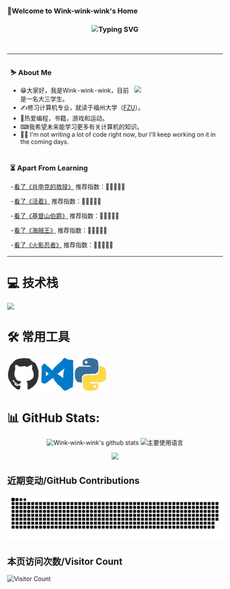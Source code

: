### 👋Welcome to Wink-wink-wink's Home


### <div align="center"><img src="https://readme-typing-svg.demolab.com?font=Fira+Code&pause=1000&background=FF568100&center=true&vCenter=true&width=435&lines=Hello%2C+I+am+Wink-wink-wink!!;A+beginner+exploring+everything%F0%9F%98%8B" alt="Typing SVG" /></div> 

<div align="center">
<img src="https://camo.githubusercontent.com/82291b0fe831bfc6781e07fc5090cbd0a8b912bb8b8d4fec0696c881834f81ac/68747470733a2f2f70726f626f742e6d656469612f394575424971676170492e676966"
width="1000"  height="3">
</div>

<table>
<tr><td>
  
### ⛷ About Me

<img align="right" width="200" src="https://img.zcool.cn/community/01a0fa5d5ba4cfa8012187f4f183a2.gif" />

- 😁大家好，我是Wink-wink-wink，目前是一名大三学生。
- ✍修习计算机专业，就读于福州大学（[FZU](https://www.fzu.edu.cn/FZU)）。
- 🎨热爱编程，书籍，游戏和运动。
- ⌨我希望未来能学习更多有关计算机的知识。
- 🏃‍♂️ I'm not writing a lot of code right now, bur I'll keep working on it in the coming days.

</td></tr>

<tr><td>

### ⏳ Apart From Learning
-[看了《肖申克的救赎》](https://movie.douban.com/subject/1292052/看了《肖申克的救赎》) 推荐指数：🌟🌟🌟🌟🌟

-[看了《活着》](https://movie.douban.com/subject/1292365/看了《活着》) 推荐指数：🌟🌟🌟🌟🌟

-[看了《基督山伯爵》](https://movie.douban.com/subject/3357377/看了《基督山伯爵》) 推荐指数：🌟🌟🌟🌟🌟

-[看了《海贼王》](https://movie.douban.com/subject/1453238/看了《海贼王》) 推荐指数：🌟🌟🌟🌟🌟

-[看了《火影忍者》](https://movie.douban.com/subject/1427318/看了《火影忍者》) 推荐指数：🌟🌟🌟🌟🌟

</td></tr>

<table>


# 💻 技术栈
<img src="https://skillicons.dev/icons?i=c,cpp" /><br>

# 🛠 常用工具
<img src="https://github.com/Wink-wink-wink/winkicon/blob/main/github.webp"  width="78" height="80"/><img src="https://github.com/Wink-wink-wink/winkicon/blob/main/vs.webp"  width="78" height="80"/><img src="https://github.com/Wink-wink-wink/winkicon/blob/main/py.webp"  width="78" height="80"/>

# 📊 GitHub Stats:
<div align="center">
  
![Wink-wink-wink's github stats](https://github-readme-stats.vercel.app/api?username=Wink-wink-wink&hide_title=false&show_icons=true&include_all_commits=true&line_height=20&bg_color=0,EC6C6C,FFD479,FFFC79,73FA79&theme=graywhite&locale=cn)
![主要使用语言](https://github-readme-stats.vercel.app/api/top-langs/?username=Wink-wink-wink&hide_title=false&hide_border=true&layout=compact&bg_color=0,73FA79,73FDFF,D783FF&theme=graywhite&locale=cn)
  
![](https://github-readme-streak-stats.vercel.app/?user=Wink-wink-wink&hide_border=true&&card_width=320&bg_color=0,73FA79,73FDFF,D783FF&theme=graywhite&locale=cn)

</div>



## **近期变动/GitHub Contributions**

<picture>
  <source media="(prefers-color-scheme: dark)" srcset="https://raw.githubusercontent.com/Wink-wink-wink/Wink-wink-wink/output/github-contribution-grid-snake-dark.svg" />
  <source media="(prefers-color-scheme: light)" srcset="https://raw.githubusercontent.com/Wink-wink-wink/Wink-wink-wink/output/github-contribution-grid-snake.svg" />
  <img alt="github-snake" src="https://raw.githubusercontent.com/Wink-wink-wink/Wink-wink-wink/output/github-contribution-grid-snake.svg" />
</picture> 


## **本页访问次数/Visitor Count**

![Visitor Count](https://profile-counter.glitch.me/Wink-wink-wink/count.svg)


<!--
**Wink-wink-wink/Wink-wink-wink** is a ✨ _special_ ✨ repository because its `README.md` (this file) appears on your GitHub profile.

Here are some ideas to get you started:

- 🔭 I’m currently working on ...
- 🌱 I’m currently learning ...
- 👯 I’m looking to collaborate on ...
- 🤔 I’m looking for help with ...
- 💬 Ask me about ...
- 📫 How to reach me: ...
- 😄 Pronouns: ...
- ⚡ Fun fact: ...
-->

